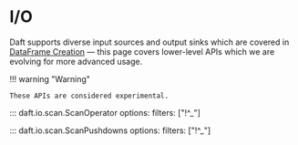 # I/O

Daft supports diverse input sources and output sinks which are covered in [DataFrame Creation](dataframe_creation.md) —
this page covers lower-level APIs which we are evolving for more advanced usage.

!!! warning "Warning"

    These APIs are considered experimental.

::: daft.io.scan.ScanOperator
    options:
        filters: ["!^_"]

::: daft.io.scan.ScanPushdowns
    options:
        filters: ["!^_"]
